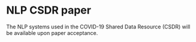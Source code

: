 # NLP CSDR paper

The NLP systems used in the COVID-19 Shared Data Resource (CSDR) will be available upon paper acceptance.


